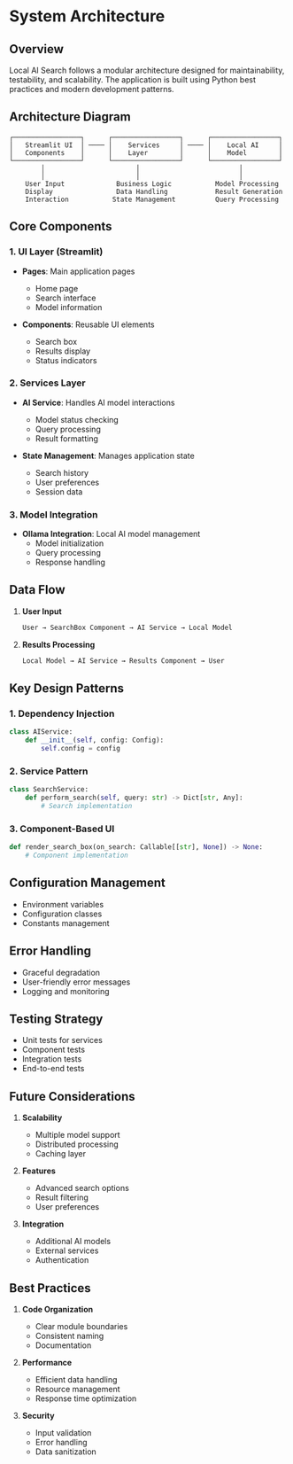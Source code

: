# System Architecture

## Overview

Local AI Search follows a modular architecture designed for maintainability, testability, and scalability. The application is built using Python best practices and modern development patterns.

## Architecture Diagram

```
┌─────────────────┐      ┌─────────────────┐      ┌─────────────────┐
│   Streamlit UI  │ ──── │    Services     │ ──── │    Local AI     │
│   Components    │      │    Layer        │      │    Model        │
└─────────────────┘      └─────────────────┘      └─────────────────┘
        │                       │                         │
        │                       │                         │
    User Input             Business Logic           Model Processing
    Display                Data Handling            Result Generation
    Interaction           State Management          Query Processing
```

## Core Components

### 1. UI Layer (Streamlit)

- **Pages**: Main application pages
  - Home page
  - Search interface
  - Model information

- **Components**: Reusable UI elements
  - Search box
  - Results display
  - Status indicators

### 2. Services Layer

- **AI Service**: Handles AI model interactions
  - Model status checking
  - Query processing
  - Result formatting

- **State Management**: Manages application state
  - Search history
  - User preferences
  - Session data

### 3. Model Integration

- **Ollama Integration**: Local AI model management
  - Model initialization
  - Query processing
  - Response handling

## Data Flow

1. **User Input**
   ```python
   User → SearchBox Component → AI Service → Local Model
   ```

2. **Results Processing**
   ```python
   Local Model → AI Service → Results Component → User
   ```

## Key Design Patterns

### 1. Dependency Injection
```python
class AIService:
    def __init__(self, config: Config):
        self.config = config
```

### 2. Service Pattern
```python
class SearchService:
    def perform_search(self, query: str) -> Dict[str, Any]:
        # Search implementation
```

### 3. Component-Based UI
```python
def render_search_box(on_search: Callable[[str], None]) -> None:
    # Component implementation
```

## Configuration Management

- Environment variables
- Configuration classes
- Constants management

## Error Handling

- Graceful degradation
- User-friendly error messages
- Logging and monitoring

## Testing Strategy

- Unit tests for services
- Component tests
- Integration tests
- End-to-end tests

## Future Considerations

1. **Scalability**
   - Multiple model support
   - Distributed processing
   - Caching layer

2. **Features**
   - Advanced search options
   - Result filtering
   - User preferences

3. **Integration**
   - Additional AI models
   - External services
   - Authentication

## Best Practices

1. **Code Organization**
   - Clear module boundaries
   - Consistent naming
   - Documentation

2. **Performance**
   - Efficient data handling
   - Resource management
   - Response time optimization

3. **Security**
   - Input validation
   - Error handling
   - Data sanitization